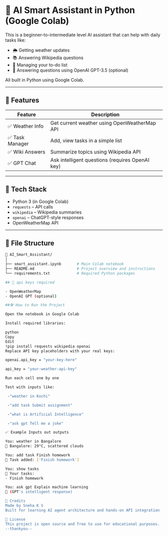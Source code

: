# 🤖 AI Smart Assistant in Python (Google Colab)

This is a beginner-to-intermediate level AI assistant that can help with daily tasks like:
- 🌦️ Getting weather updates
- 📚 Answering Wikipedia questions
- 📝 Managing your to-do list
- 💬 Answering questions using OpenAI GPT-3.5 (optional)

All built in Python using Google Colab.

---

## 🚀 Features

| Feature            | Description                                 |
|--------------------|---------------------------------------------|
| ✅ Weather Info     | Get current weather using OpenWeatherMap API |
| ✅ Task Manager     | Add, view tasks in a simple list            |
| ✅ Wiki Answers     | Summarize topics using Wikipedia API        |
| ✅ GPT Chat         | Ask intelligent questions (requires OpenAI key) |

---

## 🧰 Tech Stack

- Python 3 (in Google Colab)
- `requests` – API calls
- `wikipedia` – Wikipedia summaries
- `openai` – ChatGPT-style responses
- OpenWeatherMap API

---

## 📂 File Structure

```bash
📁 AI_Smart_Assistant/
│
├── smart_assistant.ipynb       # Main Colab notebook
├── README.md                   # Project overview and instructions
└── requirements.txt            # Required Python packages

## 🔑 api keys required

- OpenWeatherMap
- OpenAI GPT (optional)

##🛠️ How to Run the Project

Open the notebook in Google Colab

Install required libraries:

python
Copy
Edit
!pip install requests wikipedia openai
Replace API key placeholders with your real keys:

openai.api_key = "your-key-here"

api_key = "your-weather-api-key"

Run each cell one by one

Test with inputs like:

 -"weather in Kochi"

 -"add task Submit assignment"

 -"what is Artificial Intelligence"

 -"ask gpt Tell me a joke"

✅ Example Inputs out outputs

You: weather in Bangalore  
🤖 Bangalore: 29°C, scattered clouds

You: add task Finish homework  
🤖 Task added: ['Finish homework']

You: show tasks  
🤖 Your tasks:  
- Finish homework

You: ask gpt Explain machine learning  
🤖 (GPT's intelligent response)

📌 Credits
Made by Sneha K S
Built for learning AI agent architecture and hands-on API integration

📄 License
This project is open source and free to use for educational purposes.
--thankyou--


